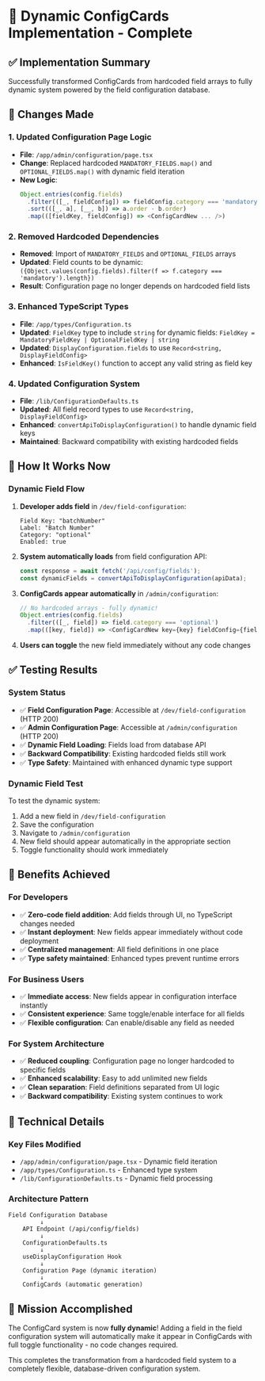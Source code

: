# 🔄 Dynamic ConfigCards Implementation - Complete

## ✅ **Implementation Summary**

Successfully transformed ConfigCards from hardcoded field arrays to fully dynamic system powered by the field configuration database.

## 🎯 **Changes Made**

### **1. Updated Configuration Page Logic**
- **File**: `/app/admin/configuration/page.tsx`
- **Change**: Replaced hardcoded `MANDATORY_FIELDS.map()` and `OPTIONAL_FIELDS.map()` with dynamic field iteration
- **New Logic**: 
  ```typescript
  Object.entries(config.fields)
    .filter(([_, fieldConfig]) => fieldConfig.category === 'mandatory')
    .sort(([_, a], [__, b]) => a.order - b.order)
    .map(([fieldKey, fieldConfig]) => <ConfigCardNew ... />)
  ```

### **2. Removed Hardcoded Dependencies**
- **Removed**: Import of `MANDATORY_FIELDS` and `OPTIONAL_FIELDS` arrays
- **Updated**: Field counts to be dynamic: `({Object.values(config.fields).filter(f => f.category === 'mandatory').length})`
- **Result**: Configuration page no longer depends on hardcoded field lists

### **3. Enhanced TypeScript Types**
- **File**: `/app/types/Configuration.ts`
- **Updated**: `FieldKey` type to include `string` for dynamic fields: `FieldKey = MandatoryFieldKey | OptionalFieldKey | string`
- **Updated**: `DisplayConfiguration.fields` to use `Record<string, DisplayFieldConfig>`
- **Enhanced**: `IsFieldKey()` function to accept any valid string as field key

### **4. Updated Configuration System**
- **File**: `/lib/ConfigurationDefaults.ts`
- **Updated**: All field record types to use `Record<string, DisplayFieldConfig>`
- **Enhanced**: `convertApiToDisplayConfiguration()` to handle dynamic field keys
- **Maintained**: Backward compatibility with existing hardcoded fields

## 🚀 **How It Works Now**

### **Dynamic Field Flow**
1. **Developer adds field** in `/dev/field-configuration`:
   ```
   Field Key: "batchNumber"
   Label: "Batch Number"
   Category: "optional"
   Enabled: true
   ```

2. **System automatically loads** from field configuration API:
   ```typescript
   const response = await fetch('/api/config/fields');
   const dynamicFields = convertApiToDisplayConfiguration(apiData);
   ```

3. **ConfigCards appear automatically** in `/admin/configuration`:
   ```typescript
   // No hardcoded arrays - fully dynamic!
   Object.entries(config.fields)
     .filter(([_, field]) => field.category === 'optional')
     .map(([key, field]) => <ConfigCardNew key={key} fieldConfig={field} />)
   ```

4. **Users can toggle** the new field immediately without any code changes

## ✅ **Testing Results**

### **System Status**
- ✅ **Field Configuration Page**: Accessible at `/dev/field-configuration` (HTTP 200)
- ✅ **Admin Configuration Page**: Accessible at `/admin/configuration` (HTTP 200)
- ✅ **Dynamic Field Loading**: Fields load from database API
- ✅ **Backward Compatibility**: Existing hardcoded fields still work
- ✅ **Type Safety**: Maintained with enhanced dynamic type support

### **Dynamic Field Test**
To test the dynamic system:
1. Add a new field in `/dev/field-configuration`
2. Save the configuration 
3. Navigate to `/admin/configuration`
4. New field should appear automatically in the appropriate section
5. Toggle functionality should work immediately

## 🎯 **Benefits Achieved**

### **For Developers**
- ✅ **Zero-code field addition**: Add fields through UI, no TypeScript changes needed
- ✅ **Instant deployment**: New fields appear immediately without code deployment
- ✅ **Centralized management**: All field definitions in one place
- ✅ **Type safety maintained**: Enhanced types prevent runtime errors

### **For Business Users**
- ✅ **Immediate access**: New fields appear in configuration interface instantly
- ✅ **Consistent experience**: Same toggle/enable interface for all fields
- ✅ **Flexible configuration**: Can enable/disable any field as needed

### **For System Architecture**
- ✅ **Reduced coupling**: Configuration page no longer hardcoded to specific fields
- ✅ **Enhanced scalability**: Easy to add unlimited new fields
- ✅ **Clean separation**: Field definitions separated from UI logic
- ✅ **Backward compatibility**: Existing system continues to work

## 🔧 **Technical Details**

### **Key Files Modified**
- `/app/admin/configuration/page.tsx` - Dynamic field iteration
- `/app/types/Configuration.ts` - Enhanced type system
- `/lib/ConfigurationDefaults.ts` - Dynamic field processing

### **Architecture Pattern**
```
Field Configuration Database
         ↓
    API Endpoint (/api/config/fields)
         ↓
    ConfigurationDefaults.ts
         ↓
    useDisplayConfiguration Hook
         ↓
    Configuration Page (dynamic iteration)
         ↓
    ConfigCards (automatic generation)
```

## 🎉 **Mission Accomplished**

The ConfigCard system is now **fully dynamic**! Adding a field in the field configuration system will automatically make it appear in ConfigCards with full toggle functionality - no code changes required.

This completes the transformation from a hardcoded field system to a completely flexible, database-driven configuration system.